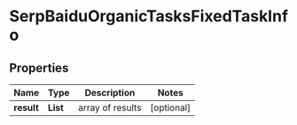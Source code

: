 # SerpBaiduOrganicTasksFixedTaskInfo


## Properties

| Name | Type | Description | Notes |
|------------ | ------------- | ------------- | -------------|
**result** | **List<SerpBaiduOrganicTasksFixedResultInfo>** | array of results |[optional]|